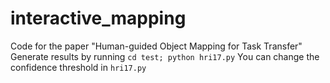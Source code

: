 # interactive_mapping
Code for the paper "Human-guided Object Mapping for Task Transfer"
Generate results by running ```cd test; python hri17.py```
You can change the confidence threshold in ```hri17.py```
